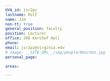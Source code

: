 ```yaml
---
UVA_id: jsr2pz
lastname: Rolf 
name: Jim
non-tt: true
general_position: faculty
position: Lecturer
office: 208 Kerchof Hall
phone: 
email: jsr2pz@virginia.edu
# image: __SITE_URL__/img/people/Bourdon.jpg
personal_page:

areas:

---
```

